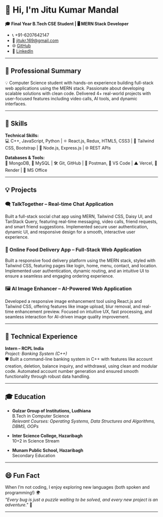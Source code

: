 # 👋 Hi, I'm Jitu Kumar Mandal

**🎓 Final Year B.Tech CSE Student | 🖥️ MERN Stack Developer**

- 📞 +91-6207642147  
- 📧 jitukr.169@gmail.com  
- 🌐 [GitHub](https://github.com/Jitumandal6205)  
- 💼 [LinkedIn](https://www.linkedin.com/in/jitu-mandal)  

---

## 📝 Professional Summary

💡 Computer Science student with hands-on experience building full-stack web applications using the MERN stack. Passionate about developing scalable solutions with clean code. Delivered 4+ real-world projects with user-focused features including video calls, AI tools, and dynamic interfaces.

---

## 🚀 Skills

**Technical Skills:**  
💻 C++, JavaScript, Python | ⚛️ React.js, Redux, HTML5, CSS3 | 🎨 Tailwind CSS, Bootstrap | 🔗 Node.js, Express.js | 🌐 REST APIs

**Databases & Tools:**  
🍃 MongoDB, 🐬 MySQL | 🛠️ Git, GitHub | 📮 Postman, 📝 VS Code | ▲ Vercel, 🔵 Render | 📄 MS Office

---

## 💡 Projects

### 🗨️ TalkTogether – Real-time Chat Application
Built a full-stack social chat app using MERN, Tailwind CSS, Daisy UI, and TanStack Query, featuring real-time messaging, video calls, friend requests, and smart friend suggestions. Implemented secure user authentication, dynamic UI, and responsive design for a smooth, interactive user experience.

### 🍔 Online Food Delivery App – Full-Stack Web Application
Built a responsive food delivery platform using the MERN stack, styled with Tailwind CSS, featuring pages like login, home, menu, contact, and location. Implemented user authentication, dynamic routing, and an intuitive UI to ensure a seamless and engaging ordering experience.

### 🖼️ AI Image Enhancer – AI-Powered Web Application
Developed a responsive image enhancement tool using React.js and Tailwind CSS, offering features like image upload, blur removal, and real-time enhancement preview. Focused on intuitive UX, fast processing, and seamless interaction for AI-driven image quality improvement.

---

## 💼 Technical Experience

**Intern – RCPL India**  
*Project: Banking System (C++)*  
🛡️ Built a command-line banking system in C++ with features like account creation, deletion, balance inquiry, and withdrawal, using clean and modular code. Automated account number generation and ensured smooth functionality through robust data handling.

---

## 🎓 Education

- **Gulzar Group of Institutions, Ludhiana**  
  B.Tech in Computer Science  
  _Relevant Courses: Operating Systems, Data Structures and Algorithms, DBMS, OOPs_

- **Inter Science College, Hazaribagh**  
  10+2 in Science Stream

- **Munam Public School, Hazaribagh**  
  Secondary Education

---

## 😄 Fun Fact

When I’m not coding, I enjoy exploring new languages (both spoken and programming!) 🌍  
_"Every bug is just a puzzle waiting to be solved, and every new project is an adventure."_ 🚀

---